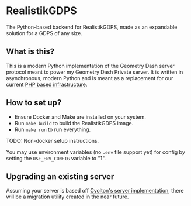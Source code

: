 # RealistikGDPS
The Python-based backend for RealistikGDPS, made as an expandable solution for a GDPS of any size.

## What is this?
This is a modern Python implementation of the Geometry Dash server protocol meant to power my Geometry Dash Private server.
It is written in asynchronous, modern Python and is meant as a replacement for our current [PHP based infrastructure](https://github.com/Cvolton/GMDprivateServer).

## How to set up?
- Ensure Docker and Make are installed on your system.
- Run `make build` to build the RealistikGDPS image.
- Run `make run` to run everything.

TODO: Non-docker setup instructions.

You may use environment variables (no `.env` file support yet) for config by setting the `USE_ENV_CONFIG` variable to "1".

## Upgrading an existing server
Assuming your server is based off [Cvolton's server implementation](https://github.com/Cvolton/GMDprivateServer), there will be a migration utility created in the near future.
